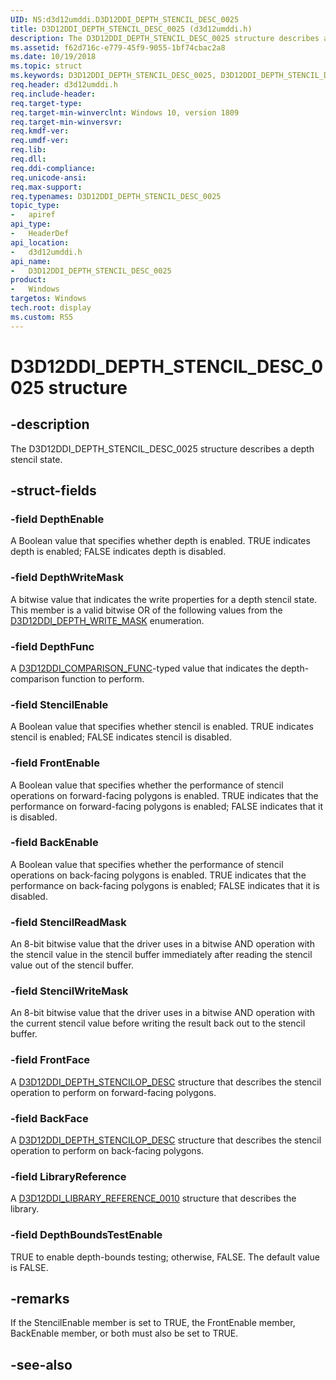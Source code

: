 ```yaml
---
UID: NS:d3d12umddi.D3D12DDI_DEPTH_STENCIL_DESC_0025
title: D3D12DDI_DEPTH_STENCIL_DESC_0025 (d3d12umddi.h)
description: The D3D12DDI_DEPTH_STENCIL_DESC_0025 structure describes a depth stencil state.
ms.assetid: f62d716c-e779-45f9-9055-1bf74cbac2a8
ms.date: 10/19/2018
ms.topic: struct
ms.keywords: D3D12DDI_DEPTH_STENCIL_DESC_0025, D3D12DDI_DEPTH_STENCIL_DESC_0025, 
req.header: d3d12umddi.h
req.include-header:
req.target-type:
req.target-min-winverclnt: Windows 10, version 1809
req.target-min-winversvr:
req.kmdf-ver:
req.umdf-ver:
req.lib:
req.dll:
req.ddi-compliance:
req.unicode-ansi:
req.max-support:
req.typenames: D3D12DDI_DEPTH_STENCIL_DESC_0025
topic_type: 
-	apiref
api_type: 
-	HeaderDef
api_location: 
-	d3d12umddi.h
api_name: 
-	D3D12DDI_DEPTH_STENCIL_DESC_0025
product:
-	Windows
targetos: Windows
tech.root: display
ms.custom: RS5
---
```


# D3D12DDI_DEPTH_STENCIL_DESC_0025 structure

## -description

The D3D12DDI_DEPTH_STENCIL_DESC_0025 structure describes a depth stencil state.

## -struct-fields

### -field DepthEnable

A Boolean value that specifies whether depth is enabled. TRUE indicates depth is enabled; FALSE indicates depth is disabled. 

### -field DepthWriteMask

A bitwise value that indicates the write properties for a depth stencil state. This member is a valid bitwise OR of the following values from the [D3D12DDI_DEPTH_WRITE_MASK](ne-d3d12umddi-d3d12ddi_depth_write_mask.md) enumeration.

### -field DepthFunc

A [D3D12DDI_COMPARISON_FUNC](ne-d3d12umddi-d3d12ddi_comparison_func.md)-typed value that indicates the depth-comparison function to perform.

### -field StencilEnable

A Boolean value that specifies whether stencil is enabled. TRUE indicates stencil is enabled; FALSE indicates stencil is disabled. 

### -field FrontEnable

A Boolean value that specifies whether the performance of stencil operations on forward-facing polygons is enabled. TRUE indicates that the performance on forward-facing polygons is enabled; FALSE indicates that it is disabled. 

### -field BackEnable

A Boolean value that specifies whether the performance of stencil operations on back-facing polygons is enabled. TRUE indicates that the performance on back-facing polygons is enabled; FALSE indicates that it is disabled. 

### -field StencilReadMask

An 8-bit bitwise value that the driver uses in a bitwise AND operation with the stencil value in the stencil buffer immediately after reading the stencil value out of the stencil buffer.

### -field StencilWriteMask

An 8-bit bitwise value that the driver uses in a bitwise AND operation with the current stencil value before writing the result back out to the stencil buffer.

### -field FrontFace

A [D3D12DDI_DEPTH_STENCILOP_DESC](ns-d3d12umddi-d3d12ddi_depth_stencilop_desc.md) structure that describes the stencil operation to perform on forward-facing polygons.

### -field BackFace
 
A [D3D12DDI_DEPTH_STENCILOP_DESC](ns-d3d12umddi-d3d12ddi_depth_stencilop_desc.md) structure that describes the stencil operation to perform on back-facing polygons.
 
### -field LibraryReference

A [D3D12DDI_LIBRARY_REFERENCE_0010](ns-d3d12umddi-d3d12ddi_library_reference_0010.md) structure that describes the library.

### -field DepthBoundsTestEnable
 
TRUE to enable depth-bounds testing; otherwise, FALSE. The default value is FALSE.

## -remarks

If the StencilEnable member is set to TRUE, the FrontEnable member, BackEnable member, or both must also be set to TRUE.

## -see-also

